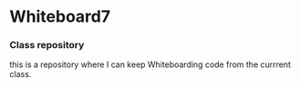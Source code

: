 # Whiteboard7


### Class repository

this is a repository where I can keep Whiteboarding code from the currrent class.
